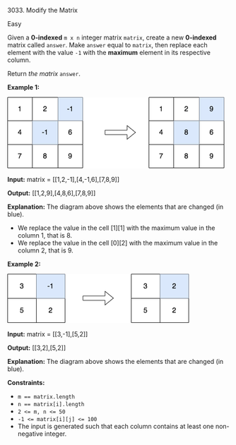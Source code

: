 3033\. Modify the Matrix

Easy

Given a **0-indexed** `m x n` integer matrix `matrix`, create a new **0-indexed** matrix called `answer`. Make `answer` equal to `matrix`, then replace each element with the value `-1` with the **maximum** element in its respective column.

Return _the matrix_ `answer`.

**Example 1:**

![](matrix1.png)

**Input:** matrix = [[1,2,-1],[4,-1,6],[7,8,9]]

**Output:** [[1,2,9],[4,8,6],[7,8,9]]

**Explanation:** The diagram above shows the elements that are changed (in blue). 
- We replace the value in the cell [1][1] with the maximum value in the column 1, that is 8. 
- We replace the value in the cell [0][2] with the maximum value in the column 2, that is 9.

**Example 2:**

![](matrix2.png)

**Input:** matrix = [[3,-1],[5,2]]

**Output:** [[3,2],[5,2]]

**Explanation:** The diagram above shows the elements that are changed (in blue).

**Constraints:**

*   `m == matrix.length`
*   `n == matrix[i].length`
*   `2 <= m, n <= 50`
*   `-1 <= matrix[i][j] <= 100`
*   The input is generated such that each column contains at least one non-negative integer.